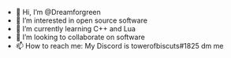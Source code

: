 - 👋 Hi, I’m @Dreamforgreen
- 👀 I’m interested in open source software
- 🌱 I’m currently learning C++ and Lua
- 💞️ I’m looking to collaborate on software
- 📫 How to reach me: My Discord is towerofbiscuts#1825 dm me
<!---
Dreamforgreen/Dreamforgreen is a ✨ special ✨ repository because its `README.md` (this file) appears on your GitHub profile.
You can click the Preview link to take a look at your changes.
--->
